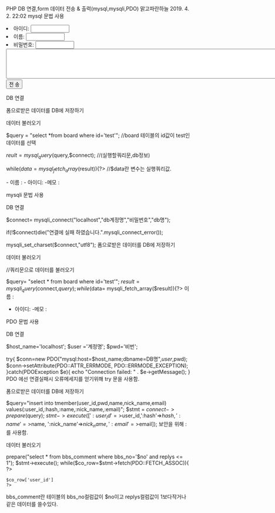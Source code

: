 PHP DB 연결,form 데이터 전송 & 출력(mysql,mysqli,PDO)
맑고파란하늘 2019. 4. 2. 22:02
mysql 문법 사용

 

<html>
<form action='./test2.php' name='form1' method='post'>

<input type='hidden' name='id' value='test'> 

<li>아이디: <input type='text' name='user_id' size='10'>

<li>이름: <input type='text' name='name' size='10'>

<li>비밀번호: <input type='password' name='pw' size='10'>


<textarea name='memo' cols='100' rows='5'></textarea>


<input type='submit' value='전 송'>

</form>

</html>
DB 연결

<?
$connect = mysql_connect("localhost","db계정명","비밀번호");

mysql_select_db("db이름",$connect); // 연결할 db선택

if(!$connect){
	die("연결에 실패했습니다.".mysql_error());//실패하면 연결중지 
}
?>
폼으로받은 데이터를 DB에 저장하기

<?
$id = $_POST[id];
$user_id= $_POST[user_id];
$name = $_POST[name];
$pw = $_POST[pw];
$memo $_POST[memo];
$regdate = date("YmdHis", time());//날짜 , 시간
$ip = getenv("REMOTE_AEER"); // ip


//쿼리전송
$query="insert into board(id,user_id,name,pw,memo,regdate,ip)
		value('$id','$user_id','$name','$pw','$memo','$regdate','$ip')";

/*mysql_query("set names utf8",$connect); db한글문서깨질경우 추가*/

mysql_query($query,$connect);
mysql_close; // 전송끝내기
?>
 

데이터 불러오기

$query = "select *from board where id='test'"; //board 테이블의 id값이 test인 데이터를 선택

$reult = mysql_query($query,$connect); //(실행할쿼리문,db정보)

while($data = mysql_fetch_array($result)){?>	 //$data란 변수는 실행쿼리값.

<tr>
- 이름 : <?echo $data[name] ?> 
- 아이디:<?=$data[user_id]?>	
-메모 : <?=$data[memo]?>

<?}?>
mysqli 문법 사용

 

DB 연결

$connect= mysqli_connect("localhost","db계정명","비밀번호","db명");

if(!$connect)die("연결에 실패 하였습니다.".mysqli_connect_error());

mysqli_set_charset($connect,"utf8");
폼으로받은 데이터를 DB에 저장하기

<?header("content-type:text/html; charset=UTF-8");
 $id= $_POST[id];
 $user_id=$_POST[user_id];
 $name=$_POST[name];
 $pw=$_POST[pw];
 $memo=$_POST[memo];
 $regdate=date("YmdHis", time()); //날짜 , 시간
 $ip=getenv("REMOTE_ADDR"); //ip

//쿼리전송
mysqli_query($connect,"insert into bbs_1(id, user_id, name, pw, memo, regdate, ip) 

                   values('$id','$user_id','$name','$pw','$memo','$regdate','$ip')");

mysqli_query($connect);

?>
데이터 불러오기

//쿼리문으로 데이터를 불러오기

$query= "select * from board where id='test'";
$result= mysqli_query($connect,$query);
while($data= mysqli_fetch_array($result)){?>
 이름 : <?echo $data[name] ?> 
 - 아이디:<?=$data[user_id]?>
-메모 : <?=$data[memo]?>
<?}?>
PDO 문법 사용

 

DB 연결

$host_name='localhost';
$user ='계정명';
$pwd='비번';

try{
	$conn=new PDO("mysql:host=$host_name;dbname=DB명",$user,$pwd);
	$conn->setAttribute(PDO::ATTR_ERRMODE, PDO::ERRMODE_EXCEPTION);
}catch(PDOException $e){
	echo "Connection failed: " . $e->getMessage();
}
PDO 에선 연결실패시 오류메세지를 얻기위해 try 문을 사용함.

 

폼으로받은 데이터를 DB에 저장하기

$query="insert into tmember(user_id,pwd,name,nick_name,email)
		values(:user_id,:hash,:name,:nick_name,:email)";
$stmt = $connect->prepare($query);
$stmt->execute([':user_id'=>$user_id,':hash'=>$hash,':name'=>$name,
				':nick_name'=>$nick_name,':email'=>$email]);
보안을 위해 : 를 사용함.

 

데이터 불러오기

<?
	$stmt=$connect->prepare("select * from bbs_comment where bbs_no='$no' and replys <= 1");
	$stmt->execute();
	while($co_row=$stmt->fetch(PDO::FETCH_ASSOC)){	?>

	$co_row['user_id']
    ?>
   <?=$co_row['memo']?>
bbs_comment란 테이블의 bbs_no컬럼값이 $no이고 replys컬럼값이 1보다작거나 같은 데이터를 쓸수있다.